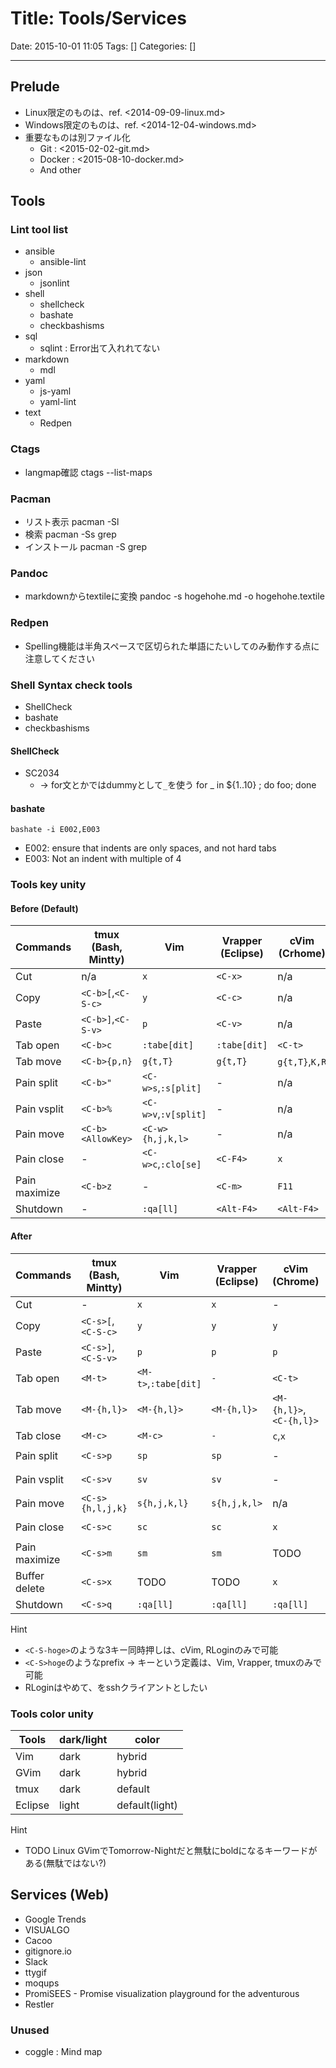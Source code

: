 # Title: Tools/Services

Date: 2015-10-01 11:05
Tags: []
Categories: []

---

## Prelude

* Linux限定のものは、ref. <2014-09-09-linux.md>
* Windows限定のものは、ref. <2014-12-04-windows.md>
* 重要なものは別ファイル化
	* Git : <2015-02-02-git.md>
	* Docker : <2015-08-10-docker.md>
	* And other

## Tools

### Lint tool list

* ansible
	* ansible-lint
* json
	* jsonlint
* shell
	* shellcheck
	* bashate
	* checkbashisms
* sql
	* sqlint : Error出て入れれてない
* markdown
	* mdl
* yaml
	* js-yaml
	* yaml-lint
* text
	* Redpen

### Ctags

* langmap確認
		ctags --list-maps

### Pacman

* リスト表示
		pacman -Sl
* 検索
		pacman -Ss grep
* インストール
		pacman -S grep

### Pandoc

* markdownからtextileに変換
		pandoc -s hogehohe.md -o hogehohe.textile

### Redpen

* Spelling機能は半角スペースで区切られた単語にたいしてのみ動作する点に注意してください

### Shell Syntax check tools

* ShellCheck
* bashate
* checkbashisms

#### ShellCheck

* SC2034
	* -> for文とかではdummyとして`_`を使う
			for _ in ${1..10} ; do foo; done

#### bashate

	bashate -i E002,E003

* E002: ensure that indents are only spaces, and not hard tabs
* E003: Not an indent with multiple of 4

### Tools key unity

#### Before (Default)

Commands      | tmux (Bash, Mintty) | Vim                  | Vrapper (Eclipse) | cVim (Crhome)  | RLogin
---           | ---                 | ---                  | ---               | ---            | ---
Cut           | n/a                 | `x`                  | `<C-x>`           | n/a            | TODO
Copy          | `<C-b>[`,`<C-S-c>`  | `y`                  | `<C-c>`           | n/a            | TODO
Paste         | `<C-b>]`,`<C-S-v>`  | `p`                  | `<C-v>`           | n/a            | TODO
Tab open      | `<C-b>c`            | `:tabe[dit]`         | `:tabe[dit]`      | `<C-t>`        | TODO
Tab move      | `<C-b>{p,n}`        | `g{t,T}`             | `g{t,T}`          | `g{t,T}`,`K,R` | TODO
Pain split    | `<C-b>"`            | `<C-w>s`,`:s[plit]`  | -                 | n/a            | TODO
Pain vsplit   | `<C-b>%`            | `<C-w>v`,`:v[split]` | -                 | n/a            | TODO
Pain move     | `<C-b><AllowKey>`   | `<C-w>{h,j,k,l>`     | -                 | n/a            | TODO
Pain close    | -                   | `<C-w>c`,`:clo[se]`  | `<C-F4>`          | `x`            | TODO
Pain maximize | `<C-b>z`            | -                    | `<C-m>`           | `F11`          | TODO
Shutdown      | -                   | `:qa[ll]`            | `<Alt-F4>`        | `<Alt-F4>`     | TODO

#### After

Commands      | tmux (Bash, Mintty) | Vim                  | Vrapper (Eclipse) | cVim (Chrome)           | RLogin
---           | ---                 | ---                  | ---               | ---                     | ---
Cut           | -                   | `x`                  | `x`               | -                       | n/a
Copy          | `<C-s>[`,`<C-S-c>`  | `y`                  | `y`               | `y`                     | `<M-c>`
Paste         | `<C-s>]`,`<C-S-v>`  | `p`                  | `p`               | `p`                     | `<M-v>`
Tab open      | `<M-t>`             | `<M-t>`,`:tabe[dit]` | `-`               | `<C-t>`                 | TODO
Tab move      | `<M-{h,l}>`         | `<M-{h,l}>`          | `<M-{h,l}>`       | `<M-{h,l}>`,`<C-{h,l}>` | TODO
Tab close     | `<M-c>`             | `<M-c>`              | `-`               | `c`,`x`                 | TODO
Pain split    | `<C-s>p`            | `sp`                 | `sp`              | -                       | `<C-S-p>`
Pain vsplit   | `<C-s>v`            | `sv`                 | `sv`              | -                       | `<C-S-v>`
Pain move     | `<C-s>{h,l,j,k}`    | `s{h,j,k,l}`         | `s{h,j,k,l>`      | n/a                     | TODO
Pain close    | `<C-s>c`            | `sc`                 | `sc`              | `x`                     | `<C-S-c>`
Pain maximize | `<C-s>m`            | `sm`                 | `sm`              | TODO                    | TODO
Buffer delete | `<C-s>x`            | TODO                 | TODO              | `x`                     | TODO
Shutdown      | `<C-s>q`            | `:qa[ll]`            | `:qa[ll]`         | `:qa[ll]`               | TODO

Hint

* `<C-S-hoge>`のような3キー同時押しは、cVim, RLoginのみで可能
* `<C-S>hoge`のようなprefix -> キーという定義は、Vim, Vrapper, tmuxのみで可能
* RLoginはやめて、をsshクライアントとしたい

### Tools color unity

Tools   | dark/light | color
---     | ---        | ---
Vim     | dark       | hybrid
GVim    | dark       | hybrid
tmux    | dark       | default
Eclipse | light      | default(light)

Hint

* TODO Linux GVimでTomorrow-Nightだと無駄にboldになるキーワードがある(無駄ではない?)

## Services (Web)

* Google Trends
* VISUALGO
* Cacoo
* gitignore.io
* Slack
* ttygif
* moqups
* PromiSEES - Promise visualization playground for the adventurous
* Restler

### Unused

* coggle : Mind map

